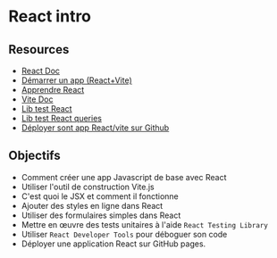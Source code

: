 # React intro

## Resources

- [React Doc](https://react.dev)
- [Démarrer un app (React+Vite)](https://flaviocopes.com/vite-react-app/)
- [Apprendre React](https://react.dev/learn)
- [Vite Doc](https://vite.dev/guide/)
- [Lib test React](https://testing-library.com/docs/react-testing-library/intro/)
- [Lib test React queries](https://testing-library.com/docs/queries/about/)
- [Déployer sont app React/vite sur Github](https://medium.com/@badreddine.boudaoud21/create-a-react-app-with-vite-and-deploy-it-on-github-48b82e19f821)

## Objectifs

- Comment créer une app Javascript de base avec React
- Utiliser l'outil de construction Vite.js
- C'est quoi le JSX et comment il fonctionne
- Ajouter des styles en ligne dans React
- Utiliser des formulaires simples dans React
- Mettre en œuvre des tests unitaires à l'aide `React Testing Library`
- Utiliser `React Developer Tools` pour déboguer son code
- Déployer une application React sur GitHub pages.
